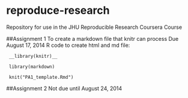 reproduce-research
==================

Repository for use in the JHU Reproducible Research Coursera Course

##Assignment 1
To create a markdown file that knitr can process
Due August 17, 2014
R code to create html and md file:

     __library(knitr)__

     library(markdown)

     knit("PA1_template.Rmd")

##Assignment 2
Not due until August 24, 2014

